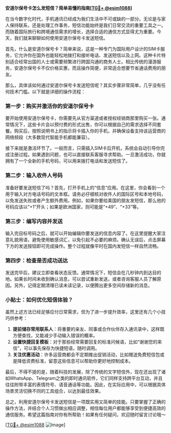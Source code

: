 **安道尔保号卡怎么发短信？简单易懂的指南[[TG💪+ @esim1088](https://t.me/s/esim1088)]**

在当今数字化时代，手机通讯已经成为我们生活中不可或缺的一部分。无论是与家人保持联系，还是处理工作事务，短信功能始终是我们日常交流的重要工具之一。而随着国际旅行和跨境通信需求的增长，选择合适的通信方式显得尤为重要。今天，我们就来聊聊如何使用安道尔保号卡发送短信。

首先，什么是安道尔保号卡？简单来说，这是一种专门为国际用户设计的SIM卡服务，它允许你在国外也能轻松地拨打和接听电话、发送短信以及上网。这种卡片特别适合经常出国的人士或需要频繁进行跨国沟通的商务人士。相比传统的漫游服务，安道尔保号卡不仅价格实惠，而且操作简便，非常适合想要节省通话费用的朋友。

那么，具体该如何通过安道尔保号卡发送短信呢？其实步骤非常简单，几乎没有任何技术门槛。以下就是详细的操作流程：

### 第一步：购买并激活你的安道尔保号卡

要开始使用安道尔保号卡，你需要先从官方渠道或者授权经销商那里购买一张。通常情况下，这些卡片会以预付费的形式出售，你可以根据自己的需求选择不同套餐。购买后，按照说明书上的指示将卡插入你的手机，并确保设备支持该运营商的网络频段（大多数现代智能手机都能兼容）。

接下来就是激活环节了。一般而言，只需插入SIM卡后开机，系统会自动引导你完成注册过程。如果遇到问题，也可以直接联系客服寻求帮助。一旦激活成功，你就拥有了一个全新的手机号码，可以用来拨打电话和发送短信了。

### 第二步：输入收件人号码

准备好要发送短信了吗？首先，打开手机上的“信息”应用。在这里，你会看到一个用于输入对方电话号码的文本框。请务必仔细核对收件人的国际区号和本地号码，以免发送失败或者产生额外费用。例如，如果你要给美国的朋友发短信，那么他的号码应该以“+1”开头；如果是欧洲国家，则可能是“+49”、“+33”等。

### 第三步：编写内容并发送

输入完目标号码之后，就可以开始编辑你要发送的信息内容了。在这里提醒大家注意礼貌用语，避免使用敏感词汇，以免引起不必要的麻烦。确认无误后，点击屏幕下方的发送按钮即可完成操作。整个过程就像平时在国内发短信一样自然流畅。

### 第四步：检查是否成功送达

发送完毕后，建议立即查看状态反馈。通常情况下，短信会在几秒钟内到达目的地。如果长时间未收到确认消息，可以尝试重新发送，或者咨询客服人员了解原因。另外，记得定期清理已读未读记录，以便腾出更多空间存储新的消息。

### 小贴士：如何优化短信体验？

虽然上述方法已经足够应付日常需求，但为了进一步提升效率，这里还有几个小技巧供参考：

1. **提前储存常用联系人**：将重要的亲友、同事或合作伙伴存入通讯录中，这样既方便查找，又能减少手动输入错误的概率。
2. **设置快捷回复模板**：对于那些经常需要回复的标准问候语，比如“谢谢您的来信”，可以事先保存为快捷短语，随时调用。
3. **关注优惠活动**：许多运营商都会不定期推出促销活动，比如赠送免费短信包或是降低资费标准，留意这些信息可以帮助你更好地控制成本。

最后，不得不提的是，随着科技的发展，除了传统的文字短信外，现在还出现了诸如WhatsApp、Telegram之类的即时通讯软件，它们同样支持跨平台互动，并且往往附带丰富的表情符号、语音通话等功能。因此，在实际应用中，可以根据具体场景灵活切换不同的工具组合，以达到最佳效果。

总之，利用安道尔保号卡发送短信是一项既实用又简单的技能。只要掌握了正确的操作方法，并结合个人习惯做出相应调整，相信每位用户都能够享受到便捷高效的通信服务。希望这篇指南对你有所帮助！如果有任何疑问，欢迎随时留言讨论哦～

[[TG💪+ @esim1088](https://t.me/s/esim1088) ![Image](https://i.postimg.cc/4NQfJmqS/Snipaste-2025-05-13-00-14-12.png)]